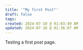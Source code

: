 ```yaml
---
title: '"My first Post"'
draft: false
tags: 
created: 2024-07-10 @ 01:03:49 AM
updated: 2024-07-10 @ 01:36:07 AM
---
```

 
Testing a first post page.
